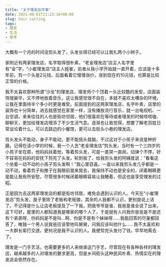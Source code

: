```yaml
---
title: "关于理发这件事"
date: 2021-08-01T21:23:16+08:00
slug: hair cutting
tags:
- 理发
- 生活
- 思考
---
```

大概有一个月的时间没剪头发了，头发长得已经可以让我扎两个小辫子。

家附近有两家理发店，名字取得很朴素，“老金理发店”店主人名字里有“金”字，“小崔理发店”店主人姓崔，前者从我小学开始就一直开着，应该是十多年前，剪一个头是2元钱，后面看着它慢慢涨价，涨到现在的10元钱，也算是比较正常的价格。

我不太喜欢那种所谓“沙龙”的理发店，理发师个个顶着一头比较酷的发型，店面装饰很豪华，又不停地放着音乐，这让我感觉很不自在，本就不喜欢太嘈杂的环境，让我在里面待半个多小时更是难受。前面提到的这两家理发店，名字朴素，店里的装饰也十分简单，进去就感觉在家里一样，没有播放流行音乐，就一台电视机、一台空调，来来往往的人也是街坊邻居，他们很喜欢在等待或者理发的时候唠唠嗑、聊聊天，更加给理发店增添了不少生活气息。逐渐也让我觉得，想要了解老百姓日常谈论着什么，可以去路边的小餐馆，更可以去街头小巷的理发店。

剪头发头不能动，身子不能动，更不能摇头晃脑，不过这对于小孩子来说是种折磨。记得在读小学的时候，我一个人去“老金理发店”剪头发，当时有一个三四岁的小孩子坐在那，他妈妈扶着他，等着剪头发，可是一直哭一直闹，动弹个不停，好不容易在妈妈的安抚下剪完了头发。轮到我了，给我剪头发的阿姨就说：“看看这个坐着一动不动的小孩子剪头发啊！”我心里窃喜。一直以来我剪头发几乎都是一动不动，看着剪子和推子在我眼前晃来晃去，我保持不动也是安全的，闭着眼睛更是能让我有所安慰，尽管很多时候闭着眼睛容易让我睡着，但这也是享受理发的过程。

正是因为去这两家理发店的都是街坊邻居，难免会遇到认识的人。今天在“小崔理发店”剪头发，屋子里除了老板和老板娘，其余的人我都不认识，更别提说上话了。不记得是什么让店老板提及了一下我，把我爷爷是谁、我爸是谁全说了出来，这下可好，屋里的人都知道我是哪家的哪个人了，于是就有人问我你爸爸是不是还有个弟弟呀、你妈妈是不是叫...啊、你是不是有个妹妹呀……我能回答的尽量都回答了，唯独一个男人说我爸应该管他叫舅舅，问我应该叫他什么……我不太喜欢和一大群长辈打交道，更何况是我不认识的人。我便剪完头发付了钱，早早地离去了。

理发是一门手艺活，也需要更多的人来继承这门手艺，尽管现在有各种各样的理发店，越来越多的人对理发的要求更高，但是乡间街头这种民风朴素、热情实在的理发店会依然存在。

